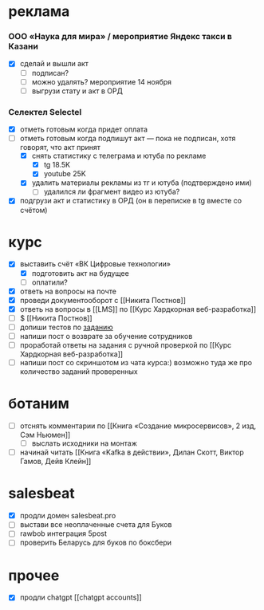 # реклама
### ООО «Наука для мира» / мероприятие Яндекс такси в Казани
- [x] сделай и вышли акт
	- [ ] подписан?
	- [ ] можно удалять? мероприятие 14 ноября
	- [ ] выгрузи стату и акт в ОРД
### Селектел Selectel
- [x] отметь готовым когда придет оплата
- [ ] отметь готовым когда подпишут акт — пока не подписан, хотя говорят, что акт принят
	- [x] снять статистику с телеграма и ютуба по рекламе
		- [x] tg 18.5K
		- [x] youtube 25K
	- [x] удалить материалы рекламы из тг и ютуба (подтверждено ими)
		- [ ] удалился ли фрагмент видео из ютуба?
- [x] подгрузи акт и статистику в ОРД (он в переписке в tg вместе со счётом)
# курс
- [x] выставить счёт «ВК Цифровые технологии»
	- [x] подготовить акт на будущее
	- [ ] оплатили?
- [x] ответь на вопросы на почте
- [x] проведи документооборот с [[Никита Постнов]]
- [x] ответь на вопросы в [[LMS]] по [[Курс Хардкорная веб-разработка]]
- [ ] $ [[Никита Постнов]]
- [ ] допиши тестов по [заданию](https://learn.to.digital/lesson/be33b14bd9b9478ab0758a3e61c03db7/practice/11#comment-c449c70c01b24af492ebf03c788348ff)
- [ ] напиши пост о возврате за обучение сотрудников
- [ ] проработай ответы на задания с ручной проверкой по [[Курс Хардкорная веб-разработка]]
- [ ] напиши пост со скриншотом из чата курса:) возможно туда же про количество заданий проверенных
# ботаним
- [ ] отснять комментарии по [[Книга «Создание микросервисов», 2 изд, Сэм Ньюмен]]
	- [ ] выслать исходники на монтаж
- [ ] начинай читать [[Книга «Kafka в действии», Дилан Скотт, Виктор Гамов, Дейв Клейн]]
# salesbeat
- [x] продли домен salesbeat.pro
- [ ] выстави все неоплаченные счета для Буков
- [ ] rawbob интеграция 5post
- [ ] проверить Беларусь для буков по боксбери
# прочее
- [x] продли chatgpt [[chatgpt accounts]]